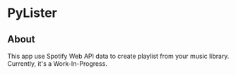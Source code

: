 # PyLister

## About

This app use Spotify Web API data to create playlist from your music library. Currently, it's a Work-In-Progress.
